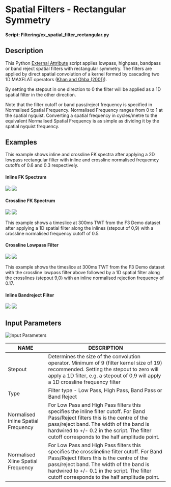 # Spatial Filters - Rectangular Symmetry
#### Script: Filtering/ex_spatial_filter_rectangular.py
## Description
This Python [External Attribute](../Attributes/ExternalAttrib) script applies lowpass, highpass, bandpass or band reject spatial filters with rectangular symmetry. The filters are applied by direct spatial convolution of a kernel formed by cascading two 1D MAXFLAT operators ([Khan and Ohba (2001)](https://www.researchgate.net/publication/3384111_Explicit_formulae_for_coefficients_of_2D_circular_symmetric_MAXFLATFIR_lowhigh_pass_digital_filters "Explicit formulae for coefficients of 2D circular symmetric MAXFLAT FIR low/high pass digital filters.  Electronics Letters Volume: 37, Issue: 24, 22 Nov 2001")).

By setting the stepout in one direction to 0 the filter will be applied as a 1D spatial filter in the other direction.

Note that the filter cutoff or band pass/reject frequency is specified in Normalised Spatial Frequency. Normalised Frequency ranges from 0 to 1 at the spatial nyquist. Converting a spatial frequency in cycles/metre to the equivalent Normalised Spatial Frequency is as simple as dividing it by the spatial nyquist frequency.

## Examples
This example shows inline and crossline FK spectra after applying a 2D lowpass rectangular filter with inline and crossline normalised frequemcy cutoffs of 0.6 and 0.3 respectively.

#### Inline FK Spectrum
<div class="juxtapose" style="margin:0px;padding:0px" data-startingposition="50" data-showlabels="true" data-showcredits="false" data-animate="false" data-mode="horizontal">
<img src="../../images/ex_spatial_filter_rect_inlinefk.jpg" data-label="Input" data-credit="">
<img src="../../images/ex_spatial_filter_rect_inlinefiltfk.jpg"  data-label="Lowpass Filtered" data-credit="">
</div>

#### Crossline FK Spectrum
<div class="juxtapose" style="margin:0px;padding:0px" data-startingposition="50" data-showlabels="true" data-showcredits="false" data-animate="false" data-mode="horizontal">
<img src="../../images/ex_spatial_filter_rect_xlinefk.jpg" data-label="Input" data-credit="">
<img src="../../images/ex_spatial_filter_rect_xlinefiltfk.jpg"  data-label="Lowpass Filtered" data-credit="">
</div>

This example shows a timeslice at 300ms TWT from the F3 Demo dataset after applying a 1D spatial filter along the inlines (stepout of 0,9) with a crossline normalised frequency cutoff of 0.5.
#### Crossline Lowpass Filter
<div class="juxtapose" style="margin:0px;padding:0px" data-startingposition="50" data-showlabels="true" data-showcredits="false" data-animate="false" data-mode="horizontal">
<img src="../../images/ex_spatial_filter_slice_input.jpg" data-label="Input" data-credit="">
<img src="../../images/ex_spatial_filter_slice_1Dlowpass.jpg"  data-label="Xline Lowpass Filtered" data-credit="">
</div>

This example shows the timeslice at 300ms TWT from the F3 Demo dataset with the crossline lowpass filter above followed by a 1D spatial filter along the crosslines (stepout 9,0) with an inline normalised rejection frequency of 0.17.
#### Inline Bandreject Filter
<div class="juxtapose" style="margin:0px;padding:0px" data-startingposition="50" data-showlabels="true" data-showcredits="false" data-animate="false" data-mode="horizontal">
<img src="../../images/ex_spatial_filter_slice_1Dlowpass.jpg" data-label="Xline Lowpass Input" data-credit="">
<img src="../../images/ex_spatial_filter_slice_1Dlowpass_1Dnotch.jpg"  data-label="Inline Bandreject Filtered" data-credit="">
</div>

## Input Parameters
![Input Parameters](../images/ex_spatial_filter_rect_input.jpg "ex_spatial_filte_rectangular.py input parameters")

| NAME             | DESCRIPTION |
|------------------|-------------|
| Stepout          | Determines the size of the convolution operator. Minimum of 9 (filter kernel size of 19) recommended. Setting the stepout to zero will apply a 1D filter, e.g. a stepout of 0,9 will apply a 1D crossline frequency filter  |
| Type             | Filter type - Low Pass, High Pass, Band Pass or Band Reject |
| Normalised Inline Spatial Frequency    | For Low Pass and High Pass filters this specifies the inline filter cutoff. For Band Pass/Reject filters this is the centre of the pass/reject band. The width of the band is hardwired to +/- 0.2 in the script. The filter cutoff corresponds to the half amplitude point.|
| Normalised Xline Spatial Frequency    | For Low Pass and High Pass filters this specifies the crosslineline filter cutoff. For Band Pass/Reject filters this is the centre of the pass/reject band. The width of the band is hardwired to +/- 0.1 in the script. The filter cutoff corresponds to the half amplitude point.|




